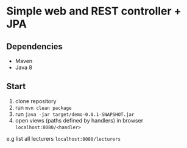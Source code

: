 # Simple web and REST controller + JPA

## Dependencies
* Maven
* Java 8

## Start

1. clone repository
2. run `mvn clean package`
3. run `java -jar target/demo-0.0.1-SNAPSHOT.jar`
4. open views (paths defined by handlers) in browser `localhost:8080/<handler>`

e.g list all lecturers `localhost:8080/lecturers`




